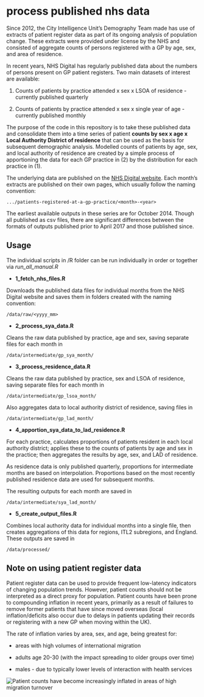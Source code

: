 
<!-- README.md is generated from README.Rmd. Please edit that file -->

# process published nhs data

<!-- badges: start -->
<!-- badges: end -->

Since 2012, the City Intelligence Unit’s Demography Team made has use of
extracts of patient register data as part of its ongoing analysis of
population change. These extracts were provided under license by the NHS
and consisted of aggregate counts of persons registered with a GP by
age, sex, and area of residence.

In recent years, NHS Digital has regularly published data about the
numbers of persons present on GP patient registers. Two main datasets of
interest are available:

1.  Counts of patients by practice attended x sex x LSOA of residence -
    currently published quarterly

2.  Counts of patients by practice attended x sex x single year of age -
    currently published monthly

The purpose of the code in this repository is to take these published
data and consolidate them into a time series of patient **counts by sex
x age x Local Authority District of residence** that can be used as the
basis for subsequent demographic analysis. Modelled counts of patients
by age, sex, and local authority of residence are created by a simple
process of apportioning the data for each GP practice in (2) by the
distribution for each practice in (1).

The underlying data are published on the [NHS Digital
website](https://digital.nhs.uk/data-and-information/publications/statistical/patients-registered-at-a-gp-practice).
Each month’s extracts are published on their own pages, which usually
follow the naming convention:

    .../patients-registered-at-a-gp-practice/<month>-<year>

The earliest available outputs in these series are for October 2014.
Though all published as csv files, there are significant differences
between the formats of outputs published prior to April 2017 and those
published since.

## Usage

The individual scripts in /R folder can be run individually in order or
together via *run_all_manual.R*

-   **1_fetch_nhs_files.R**

Downloads the published data files for individual months from the NHS
Digital website and saves them in folders created with the naming
convention:

    /data/raw/<yyyy_mm>

-   **2_process_sya_data.R**

Cleans the raw data published by practice, age and sex, saving separate
files for each month in

    /data/intermediate/gp_sya_month/

-   **3_process_residence_data.R**

Cleans the raw data published by practice, sex and LSOA of residence,
saving separate files for each month in

    /data/intermediate/gp_lsoa_month/

Also aggregates data to local authority district of residence, saving
files in

    /data/intermediate/gp_lad_month/

-   **4_apportion_sya_data_to_lad_residence.R**

For each practice, calculates proportions of patients resident in each
local authority district; applies these to the counts of patients by age
and sex in the practice; then aggregates the results by age, sex, and
LAD of residence.

As residence data is only published quarterly, proportions for
intermediate months are based on interpolation. Proportions based on the
most recently published residence data are used for subsequent months.

The resulting outputs for each month are saved in

    /data/intermediate/sya_lad_month/

-   **5_create_output_files.R**

Combines local authority data for individual months into a single file,
then creates aggregations of this data for regions, ITL2 subregions, and
England. These outputs are saved in

    /data/processed/

## Note on using patient register data

Patient register data can be used to provide frequent low-latency
indicators of changing population trends. However, patient counts should
not be interpreted as a direct proxy for population. Patient counts have
been prone to compounding inflation in recent years, primarily as a
result of failures to remove former patients that have since moved
overseas (local inflation/deficits also occur due to delays in patients
updating their records or registering with a new GP when moving within
the UK).

The rate of inflation varies by area, sex, and age, being greatest for:

-   areas with high volumes of international migration

-   adults age 20-30 (with the impact spreading to older groups over
    time)

-   males - due to typically lower levels of interaction with health
    services

![Patient counts have become increasingly inflated in areas of high
migration turnover](man/figures/gp_vs_mye.png)
